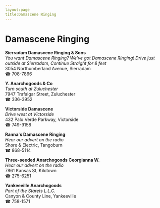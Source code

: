 ```yaml
---
layout:page
title:Damascene Ringing
---
```

# Damascene Ringing

**Sierradam Damascene Ringing & Sons**  
_You want Damascene Ringing? We've got Damascene Ringing! 
Drive just outside at Sierradam, Continue Straight for 8 feet_  
3054 Northumberland Avenue, Sierradam  
☎ 708-7866



**Y. Anarchogoods & Co**  
_Turn south at Zuluchester_  
7947 Trafalgar Street, Zuluchester  
☎ 336-3952



**Victorside Damascene**  
_Drive west at Victorside_  
432 Palo Verde Parkway, Victorside  
☎ 749-9158



**Ranna's Damascene Ringing**  
_Hear our advert on the radio_  
Shore & Electric, Tangoburn  
☎ 868-5114



**Three-seeded Anarchogoods Georgianna W.**  
_Hear our advert on the radio_  
7861 Kansas St, Kilotown  
☎ 275-6251



**Yankeeville Anarchogoods**  
_Part of the Starets L.L.C._  
Canyon & County Line, Yankeeville  
☎ 758-1571



